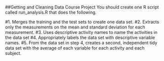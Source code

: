 ##Getting and Cleaning Data Course Project
You should create one R script called run_analysis.R that does the following.

#1. Merges the training and the test sets to create one data set.
#2. Extracts only the measurements on the mean and standard deviation for each measurement.
#3. Uses descriptive activity names to name the activities in the data set
#4. Appropriately labels the data set with descriptive variable names.
#5. From the data set in step 4, creates a second, independent tidy data set with the average of each variable for each activity and each subject.
